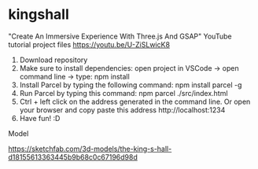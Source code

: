 # kingshall

"Create An Immersive Experience With Three.js And GSAP" YouTube tutorial project files https://youtu.be/U-ZiSLwicK8

1. Download repository
2. Make sure to install dependencies: open project in VSCode -> open command line -> type: npm install
3. Install Parcel by typing the following command: npm install parcel -g
4. Run Parcel by typing this command: npm parcel ./src/index.html
5. Ctrl + left click on the address generated in the command line. Or open your browser and copy paste this address http://localhost:1234
6. Have fun! :D

Model

https://sketchfab.com/3d-models/the-king-s-hall-d18155613363445b9b68c0c67196d98d

